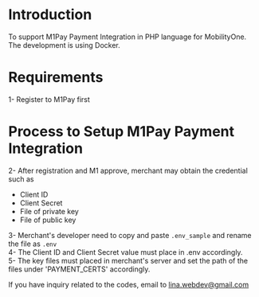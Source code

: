 # Introduction

To support M1Pay Payment Integration in PHP language for MobilityOne.
The development is using Docker.

# Requirements
1- Register to M1Pay first  

# Process to Setup M1Pay Payment Integration

2- After registration and M1 approve, merchant may obtain the credential such as  
   - Client ID  
   - Client Secret  
   - File of private key  
   - File of public key  

3- Merchant's developer need to copy and paste `.env_sample` and rename the file as `.env`  
4- The Client ID and Client Secret value must place in .env accordingly.  
5- The key files must placed in merchant's server and set the path of the files under 'PAYMENT_CERTS' accordingly.  

If you have inquiry related to the codes, email to lina.webdev@gmail.com 
